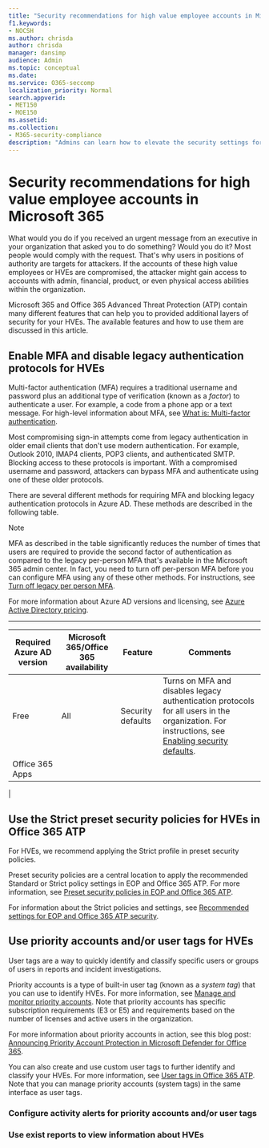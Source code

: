 ```yaml
---
title: "Security recommendations for high value employee accounts in Microsoft 365"
f1.keywords:
- NOCSH
ms.author: chrisda
author: chrisda
manager: dansimp
audience: Admin
ms.topic: conceptual
ms.date:
ms.service: O365-seccomp
localization_priority: Normal
search.appverid:
- MET150
- MOE150
ms.assetid:
ms.collection:
- M365-security-compliance
description: "Admins can learn how to elevate the security settings for priority accounts or other high value employees (HVEs) in their Microsoft 365 organization"
---
```


# Security recommendations for high value employee accounts in Microsoft 365

What would you do if you received an urgent message from an executive in your organization that asked you to do something? Would you do it? Most people would comply with the request. That's why users in positions of authority are targets for attackers. If the accounts of these high value employees or HVEs are compromised, the attacker might gain access to accounts with admin, financial, product, or even physical access abilities within the organization.

Microsoft 365 and Office 365 Advanced Threat Protection (ATP) contain many different features that can help you to provided additional layers of security for your HVEs. The available features and how to use them are discussed in this article.

## Enable MFA and disable legacy authentication protocols for HVEs

Multi-factor authentication (MFA) requires a traditional username and password plus an additional type of verification (known as a _factor_) to authenticate a user. For example, a code from a phone app or a text message. For high-level information about MFA, see [What is: Multi-factor authentication](https://support.microsoft.com/help/4577374).

Most compromising sign-in attempts come from legacy authentication in older email clients that don't use modern authentication. For example, Outlook 2010, IMAP4 clients, POP3 clients, and authenticated SMTP. Blocking access to these protocols is important. With a compromised username and password, attackers can bypass MFA and authenticate using one of these older protocols.

There are several different methods for requiring MFA and blocking legacy authentication protocols in Azure AD. These methods are described in the following table.

> [!NOTE]
> MFA as described in the table significantly reduces the number of times that users are required to provide the second factor of authentication as compared to the legacy per-person MFA that's available in the Microsoft 365 admin center. In fact, you need to turn off per-person MFA before you can configure MFA using any of these other methods. For instructions, see [Turn off legacy per person MFA](https://docs.microsoft.com/microsoft-365/admin/security-and-compliance/set-up-multi-factor-authentication#turn-off-legacy-per-person-mfa).

For more information about Azure AD versions and licensing, see [Azure Active Directory pricing](https://azure.microsoft.com/pricing/details/active-directory/).

****

|Required Azure AD version|Microsoft 365/Office 365 availability|Feature|Comments|
|---|---|---|---|
|Free|All|Security defaults|Turns on MFA and disables legacy authentication protocols for all users in the organization. For instructions, see [Enabling security defaults](https://docs.microsoft.com/azure/active-directory/fundamentals/concept-fundamentals-security-defaults#enabling-security-defaults).|
|Office 365 Apps||||
|

## Use the Strict preset security policies for HVEs in Office 365 ATP

For HVEs, we recommend applying the Strict profile in preset security policies.

Preset security policies are a central location to apply the recommended Standard or Strict policy settings in EOP and Office 365 ATP. For more information, see [Preset security policies in EOP and Office 365 ATP](preset-security-policies.md).

For information about the Strict policies and settings, see [Recommended settings for EOP and Office 365 ATP security](recommended-settings-for-eop-and-office365-atp.md).

## Use priority accounts and/or user tags for HVEs

User tags are a way to quickly identify and classify specific users or groups of users in reports and incident investigations.

Priority accounts is a type of built-in user tag (known as a _system tag_) that you can use to identify HVEs. For more information, see [Manage and monitor priority accounts](https://docs.microsoft.com/microsoft-365/admin/setup/priority-accounts). Note that priority accounts has specific subscription requirements (E3 or E5) and requirements based on the number of licenses and active users in the organization.

For more information about priority accounts in action, see this blog post: [Announcing Priority Account Protection in Microsoft Defender for Office 365](https://techcommunity.microsoft.com/t5/microsoft-defender-for-office/announcing-priority-account-protection-in-microsoft-defender-for/ba-p/1696385).

You can also create and use custom user tags to further identify and classify your HVEs. For more information, see [User tags in Office 365 ATP](user-tags.md). Note that you can manage priority accounts (system tags) in the same interface as user tags.

### Configure activity alerts for priority accounts and/or user tags

### Use exist reports to view information about HVEs